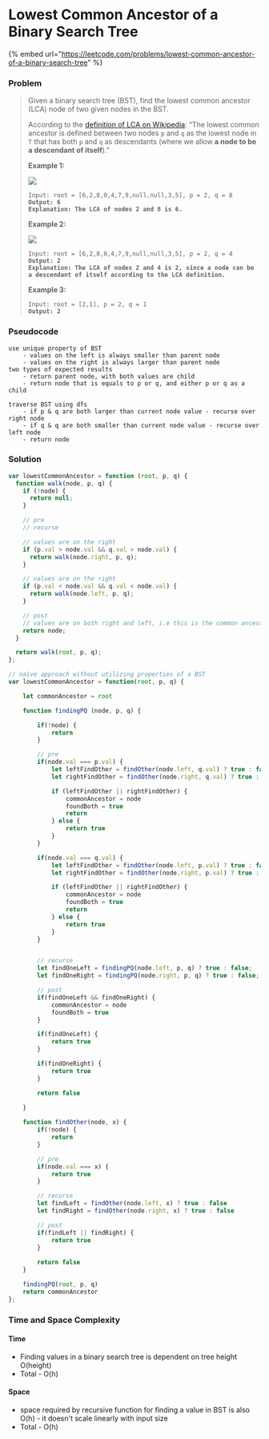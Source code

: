 # Lowest Common Ancestor of a Binary Search Tree

{% embed url="https://leetcode.com/problems/lowest-common-ancestor-of-a-binary-search-tree" %}

### Problem

> Given a binary search tree (BST), find the lowest common ancestor (LCA) node of two given nodes in the BST.
>
> According to the [definition of LCA on Wikipedia](https://en.wikipedia.org/wiki/Lowest\_common\_ancestor): “The lowest common ancestor is defined between two nodes `p` and `q` as the lowest node in `T` that has both `p` and `q` as descendants (where we allow **a node to be a descendant of itself**).”
>
> &#x20;
>
> **Example 1:**
>
> ![](https://assets.leetcode.com/uploads/2018/12/14/binarysearchtree\_improved.png)
>
> <pre data-overflow="wrap"><code>Input: root = [6,2,8,0,4,7,9,null,null,3,5], p = 2, q = 8
> <strong>Output: 6
> </strong><strong>Explanation: The LCA of nodes 2 and 8 is 6.</strong></code></pre>
>
> **Example 2:**
>
> ![](https://assets.leetcode.com/uploads/2018/12/14/binarysearchtree\_improved.png)
>
> <pre data-overflow="wrap"><code>Input: root = [6,2,8,0,4,7,9,null,null,3,5], p = 2, q = 4
> <strong>Output: 2
> </strong><strong>Explanation: The LCA of nodes 2 and 4 is 2, since a node can be a descendant of itself according to the LCA definition.</strong></code></pre>
>
> **Example 3:**
>
> <pre><code>Input: root = [2,1], p = 2, q = 1
> <strong>Output: 2</strong></code></pre>
>
>

### Pseudocode

```
use unique property of BST 
    - values on the left is always smaller than parent node
    - values on the right is always larger than parent node
two types of expected results
    - return parent node, with both values are child
    - return node that is equals to p or q, and either p or q as a child

traverse BST using dfs
    - if p & q are both larger than current node value - recurse over right node
    - if q & q are both smaller than current node value - recurse over left node
    - return node

```

### Solution

```javascript
var lowestCommonAncestor = function (root, p, q) {
  function walk(node, p, q) {
    if (!node) {
      return null;
    }

    // pre
    // recurse

    // values are on the right
    if (p.val > node.val && q.val > node.val) {
      return walk(node.right, p, q);
    }

    // values are on the right
    if (p.val < node.val && q.val < node.val) {
      return walk(node.left, p, q);
    }

    // post
    // values are on both right and left, i.e this is the common ancestor
    return node;
  }

  return walk(root, p, q);
};

// naive approach without utilizing properties of a BST
var lowestCommonAncestor = function(root, p, q) {

    let commonAncestor = root

    function findingPQ (node, p, q) {

        if(!node) {
            return
        }

        // pre
        if(node.val === p.val) {
            let leftFindOther = findOther(node.left, q.val) ? true : false
            let rightFindOther = findOther(node.right, q.val) ? true : false

            if (leftFindOther || rightFindOther) {
                commonAncestor = node
                foundBoth = true
                return
            } else {
                return true
            }
        }

        if(node.val === q.val) {
            let leftFindOther = findOther(node.left, p.val) ? true : false
            let rightFindOther = findOther(node.right, p.val) ? true : false

            if (leftFindOther || rightFindOther) {
                commonAncestor = node
                foundBoth = true
                return
            } else {
                return true
            }
        }


        // recurse
        let findOneLeft = findingPQ(node.left, p, q) ? true : false;
        let findOneRight = findingPQ(node.right, p, q) ? true : false;

        // post
        if(findOneLeft && findOneRight) {
            commonAncestor = node
            foundBoth = true
        }

        if(findOneLeft) {
            return true
        }

        if(findOneRight) {
            return true
        }

        return false
    
    }

    function findOther(node, x) {
        if(!node) {
            return
        }

        // pre
        if(node.val === x) {
            return true
        }

        // recurse
        let findLeft = findOther(node.left, x) ? true : false
        let findRight = findOther(node.right, x) ? true : false

        // post
        if(findLeft || findRight) {
            return true
        } 
        
        return false
    }

    findingPQ(root, p, q)
    return commonAncestor
};


```

### Time and Space Complexity

#### Time

* Finding values in a binary search tree is dependent on tree height O(height)
* Total - O(h)

#### Space

* space required by recursive function for finding a value in BST is also O(h) - it doesn't scale linearly with input size
* Total - O(h)
